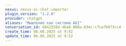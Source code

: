 ```yaml
---
nexus: nexus-ai-chat-importer
plugin_version: "1.2.0"
provider: chatgpt
aliases: "Мышление как система AGI"
conversation_id: 6842558d-4ba8-800a-834c-c7ce7b873cc4
create_time: 06.06.2025 at 9:42
update_time: 06.06.2025 at 9:52
---
```

